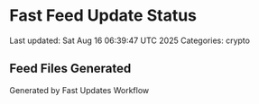 # Fast Feed Update Status
Last updated: Sat Aug 16 06:39:47 UTC 2025
Categories: crypto

## Feed Files Generated

Generated by Fast Updates Workflow
